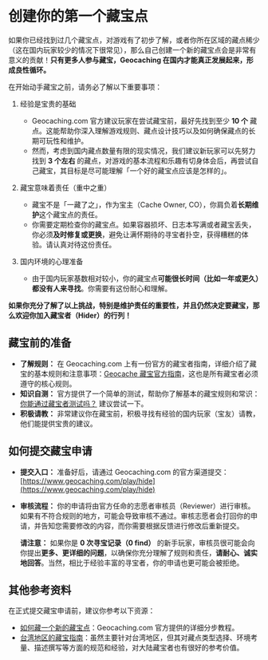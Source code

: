 # 创建你的第一个藏宝点

如果你已经找到过几个藏宝点，对游戏有了初步了解，或者你所在区域的藏点稀少（这在国内玩家较少的情况下很常见），那么自己创建一个新的藏宝点会是非常有意义的贡献！**只有更多人参与藏宝，Geocaching 在国内才能真正发展起来，形成良性循环。**

在开始动手藏宝之前，请务必了解以下重要事项：

1.  经验是宝贵的基础
    *   Geocaching.com 官方建议玩家在尝试藏宝前，最好先找到至少 **10 个** 藏点。这能帮助你深入理解游戏规则、藏点设计技巧以及如何确保藏点的长期可玩性和维护。
    *   然而，考虑到国内藏点数量有限的现实情况，我们建议新玩家可以先努力找到 **3 个左右** 的藏点，对游戏的基本流程和乐趣有切身体会后，再尝试自己藏宝，其目标是尽可能理解「一个好的藏宝点应该是怎样的」。

2.  藏宝意味着责任（重中之重）
    *   藏宝不是「一藏了之」，作为宝主（Cache Owner, CO），你肩负着**长期维护**这个藏宝点的责任。
    *   你需要定期检查你的藏宝点。如果容器损坏、日志本写满或者藏宝丢失，你必须**及时修复或更换**，避免让满怀期待的寻宝者扑空，获得糟糕的体验。请认真对待这份责任。

3.  国内环境的心理准备
    *   由于国内玩家基数相对较小，你的藏宝点**可能很长时间（比如一年或更久）都没有人来寻找**。你需要有这份耐心和理解。

**如果你充分了解了以上挑战，特别是维护责任的重要性，并且仍然决定要藏宝，那么欢迎你加入藏宝者（Hider）的行列！**

## 藏宝前的准备

*   **了解规则：** 在 Geocaching.com 上有一份官方的藏宝者指南，详细介绍了藏宝的基本规则和注意事项：[Geocache 藏宝官方指南](https://www.geocaching.com/play/guidelines)，这也是所有藏宝者必须遵守的核心规则。
*   **知识自测：** 官方提供了一个简单的测试，帮助你了解基本的藏宝规则和常识：[你能通过藏宝者测试吗？](https://www.geocaching.com/blog/2014/12/can-you-pass-the-geocache-hiders-quiz/) 建议尝试一下。
*   **积极请教：** 非常建议你在藏宝前，积极寻找有经验的国内玩家（宝友）请教，他们能提供宝贵的建议。

## 如何提交藏宝申请

*  **提交入口：** 准备好后，请通过 Geocaching.com 的官方渠道提交：[https://www.geocaching.com/play/hide](https://www.geocaching.com/play/hide)
*  **审核流程：** 你的申请将由官方任命的志愿者审核员（Reviewer）进行审核。如果有不符合规则的地方，可能会导致审核不通过。审核志愿者会打回你的申请，并告知您需要修改的内容，而你需要根据反馈进行修改后重新提交。
    
    **请注意：** 如果你是 **0 次寻宝记录（0 find）** 的新手玩家，审核员很可能会向你提出**更多、更详细的问题**，以确保你充分理解了规则和责任，**请耐心、诚实地回答**。当然，相比于经验丰富的寻宝者，你的申请也更可能会被拒绝。

## 其他参考资料

在正式提交藏宝申请前，建议你参考以下资源：

*   [如何藏一个新的藏宝点](https://www.geocaching.com/help/index.php?pg=kb.book&id=19)：Geocaching.com 官方提供的详细分步教程。
*   [台湾地区的藏宝指南](https://gcwiki.atlassian.net/wiki/spaces/GEO/pages/528413/Taiwan)：虽然主要针对台湾地区，但其对藏点类型选择、环境考量、描述撰写等方面的规范和经验，对大陆藏宝者也有很好的参考价值。



<!-- 
如果你已经发现了一些藏宝点，并且对 Geocaching 有了初步了解，又或者你附近根本就没有藏宝点可供探索（这在玩家稀少的国内很正常），那么你可以尝试自己创建一个新的藏宝点。

按照 [Geocaching.com](https://www.geocaching.com/play/hide) 的官方建议，玩家在尝试藏宝之前，最好先找到至少 10 个藏点，以便充分理解游戏规则、藏点设计技巧以及如何维护藏点的长期可玩性。这样你才能对游戏有足够的了解，知道如何藏得有趣且符合规则。不过在国内，由于藏点数量有限，我们建议新玩家可以先找到 3 个左右的藏点，对游戏有基本了解后，就可以尝试自己藏一个。**只有更多人参与藏宝，Geocaching 在国内才能真正发展起来，形成良性循环**。

也就是说，官方建议是有经验了再藏宝。

藏宝是要维护的，不是放了就不管了。





本页面内容正在完善中，您可先参考以下相关资源。

当前中国大陆地区的审核志愿者为 Melos，她同时也是负责台湾地区藏宝点审核的志愿者。

藏宝的提交入口：https://www.geocaching.com/play/hide

## 相关资源

- [如何隐藏一个新的藏宝点](https://www.geocaching.com/help/index.php?pg=kb.book&id=19)：Geocaching.com 官方详细教程
- [Geocache 藏宝官方指南](https://www.geocaching.com/play/guidelines)
- [台湾地区的藏宝指南](https://gcwiki.atlassian.net/wiki/spaces/GEO/pages/528413/Taiwan)：地区性的藏宝规范，可供参考

> 提示：创建藏宝点前请务必仔细阅读相关指南，确保符合所有要求。如果有不符合的地方，可能会导致审核不通过。审核志愿者会告知您需要修改的内容。 -->
